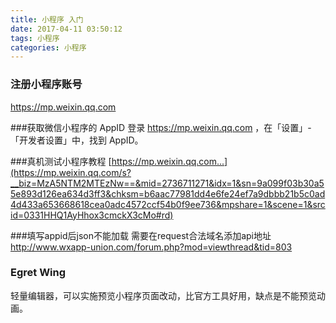```yaml
---
title: 小程序 入门
date: 2017-04-11 03:50:12
tags: 小程序
categories: 小程序
---
```

### 注册小程序账号
https://mp.weixin.qq.com

###获取微信小程序的 AppID
登录 https://mp.weixin.qq.com ，在「设置」-「开发者设置」中，找到 AppID。

###真机测试小程序教程
[https://mp.weixin.qq.com...](https://mp.weixin.qq.com/s?__biz=MzA5NTM2MTEzNw==&mid=2736711271&idx=1&sn=9a099f03b30a55e893d126ea634d3ff3&chksm=b6aac77981dd4e6fe24ef7a9dbbb21b5c0ad4d433a653668618cea0adc4572ccf54b0f9ee736&mpshare=1&scene=1&srcid=0331HHQ1AyHhox3cmckX3cMo#rd)

###填写appid后json不能加载
需要在request合法域名添加api地址
http://www.wxapp-union.com/forum.php?mod=viewthread&tid=803

### Egret Wing 
轻量编辑器，可以实施预览小程序页面改动，比官方工具好用，缺点是不能预览动画。

